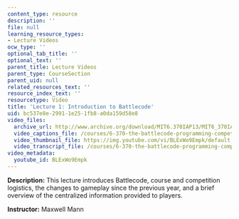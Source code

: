 ```yaml
---
content_type: resource
description: ''
file: null
learning_resource_types:
- Lecture Videos
ocw_type: ''
optional_tab_title: ''
optional_text: ''
parent_title: Lecture Videos
parent_type: CourseSection
parent_uid: null
related_resources_text: ''
resource_index_text: ''
resourcetype: Video
title: 'Lecture 1: Introduction to Battlecode'
uid: bc537e8e-2991-1e25-1fb8-a0da159d58e8
video_files:
  archive_url: http://www.archive.org/download/MIT6.370IAP13/MIT6_370IAP13_lec1_ipod.mp4
  video_captions_file: /courses/6-370-the-battlecode-programming-competition-january-iap-2013/a326057959605ce5b8ede13736b96d97_BLExWo9Empk.vtt
  video_thumbnail_file: https://img.youtube.com/vi/BLExWo9Empk/default.jpg
  video_transcript_file: /courses/6-370-the-battlecode-programming-competition-january-iap-2013/66f02469840548061251c4f4d2430542_BLExWo9Empk.pdf
video_metadata:
  youtube_id: BLExWo9Empk
---
```


**Description:** This lecture introduces Battlecode, course and competition logistics, the changes to gameplay since the previous year, and a brief overview of the centralized information provided to players.

**Instructor:** Maxwell Mann